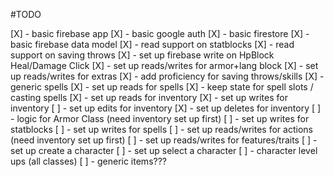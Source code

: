 #TODO

[X] - basic firebase app
[X] - basic google auth
[X] - basic firestore
[X] - basic firebase data model
[X] - read support on statblocks
[X] - read support on saving throws
[X] - set up firebase write on HpBlock Heal/Damage Click
[X] - set up reads/writes for armor+lang block
[X] - set up reads/writes for extras
[X] - add proficiency for saving throws/skills
[X] - generic spells
[X] - set up reads for spells
[X] - keep state for spell slots / casting spells
[X] - set up reads for inventory
[X] - set up writes for inventory
[ ] - set up edits for inventory
[X] - set up deletes for inventory
[ ] - logic for Armor Class (need inventory set up first)
[ ] - set up writes for statblocks
[ ] - set up writes for spells
[ ] - set up reads/writes for actions (need inventory set up first)
[ ] - set up reads/writes for features/traits
[ ] - set up create a character
[ ] - set up select a character
[ ] - character level ups (all classes)
[ ] - generic items???
